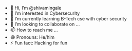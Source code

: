 - 👋 Hi, I’m @shivamingale
- 👀 I’m interested in Cybersecurity
- 🌱 I’m currently learning B-Tech cse with cyber security
- 💞️ I’m looking to collaborate on ...
- 📫 How to reach me ...
- 😄 Pronouns: He/him
- ⚡ Fun fact: Hacking for fun

<!---
shivamingale/shivamingale is a ✨ special ✨ repository because its `README.md` (this file) appears on your GitHub profile.
You can click the Preview link to take a look at your changes.
--->
